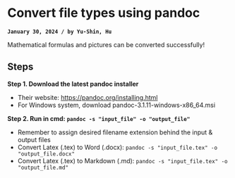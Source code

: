 # Convert file types using pandoc
**`January 30, 2024 / by Yu-Shin, Hu`**

Mathematical formulas and pictures can be converted successfully!

## Steps <br>

**Step 1. Download the latest pandoc installer**
-   Their website: https://pandoc.org/installing.html
-   For Windows system, download pandoc-3.1.11-windows-x86_64.msi

**Step 2. Run in cmd: `pandoc -s "input_file" -o "output_file"`**
-   Remember to assign desired filename extension behind the input & output files
-   Convert Latex (.tex) to Word (.docx): `pandoc -s "input_file.tex" -o "output_file.docx"`
-   Convert Latex (.tex) to Markdown (.md): `pandoc -s "input_file.tex" -o "output_file.md"`
